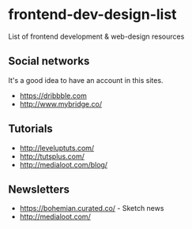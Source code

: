 # frontend-dev-design-list
List of frontend development &amp; web-design resources

## Social networks
It's a good idea to have an account in this sites.
* https://dribbble.com
* http://www.mybridge.co/

## Tutorials
* http://leveluptuts.com/
* http://tutsplus.com/
* http://medialoot.com/blog/

## Newsletters
* https://bohemian.curated.co/ - Sketch news
* http://medialoot.com/
